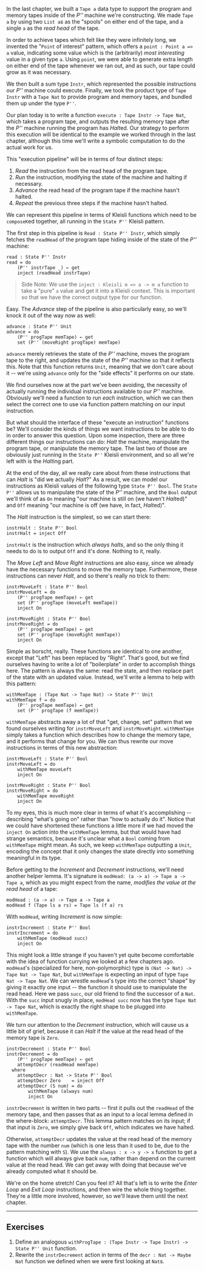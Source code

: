 In the last chapter, we built a `Tape a` data type to support the program and
memory tapes inside of the *P''* machine we're constructing. We made `Tape a` by
using two `List a`s as the "spools" on either end of the tape, and a single `a`
as the *read head* of the tape.

In order to achieve tapes which felt like they were infinitely long, we invented
the "`Point` of interest" pattern, which offers a `point : Point a => a` value,
indicating some value which is the (arbitrarily) *most interesting* value in a
given type `a`. Using `point`, we were able to generate extra length on either
end of the tape whenever we ran out, and as such, our tape could grow as it was
necessary.

We then built a sum type `Instr`, which represented the possible instructions
our *P''* machine could execute. Finally, we took the product type of `Tape
Instr` with a `Tape Nat` to provide program and memory tapes, and bundled them
up under the type `P''`.

Our plan today is to write a function `execute : Tape Instr -> Tape Nat`, which
takes a program tape, and outputs the resulting memory tape after the *P''*
machine running the program has *Halt*ed. Our strategy to perform this execution
will be identical to the example we worked through in the last chapter, although
this time we'll write a symbolic computation to do the actual work for us.

This "execution pipeline" will be in terms of four distinct steps:

1) *Read* the instruction from the read head of the program tape.
2) *Run* the instruction, modifying the state of the machine and halting if
   necessary.
3) *Advance* the read head of the program tape if the machine hasn't halted.
4) *Repeat* the previous three steps if the machine hasn't halted.

We can represent this pipeline in terms of Kleisli functions which need to be
`composeK`ed together, all running in the `State P''` Kleisli pattern.

The first step in this pipeline is `Read : State P'' Instr`, which simply
fetches the `readHead` of the program tape hiding inside of the state of the
*P''* machine:

```
read : State P'' Instr
read = do
    (P'' instrTape _) ← get
    inject (readHead instrTape)
```

> Side Note: We use the `inject : Kleisli m => a -> m a` function to take a
> "pure" `a` value and get it into a Kleisli context. This is important so that
> we have the correct output type for our function.

Easy. The *Advance* step of the pipeline is also particularly easy, so we'll
knock it out of the way now as well:

```
advance : State P'' Unit
advance = do
    (P'' progTape memTape) ← get
    set (P'' (moveRight progTape) memTape)
```

`advance` merely retrieves the state of the *P''* machine, moves the program
tape to the right, and updates the state of the *P''* machine so that it
reflects this. Note that this function returns `Unit`, meaning that we don't
care about it -- we're using `advance` only for the "side effects" it performs
on our state.

We find ourselves now at the part we've been avoiding, the necessity of actually
running the individual instructions available to our *P''* machine. Obviously
we'll need a function to run *each* instruction, which we can then select the
correct one to use via function pattern matching on our input instruction.

But what should the interface of these "execute an instruction" functions be?
We'll consider the kinds of things we want instructions to be able to do in
order to answer this question. Upon some inspection, there are three different
things our instructions can do: *Halt* the machine, manipulate the program tape,
or manipulate the memory tape. The last two of those are obviously just running
in the `State P''` Kleisli environment, and so all we're left with is the
*Halt*ing part.

At the end of the day, all we really care about from these instructions that can
*Halt* is "did we actually *Halt*?" As a result, we can model our instructions
as Kleisli values of the following type `State P'' Bool`. The `State P''` allows
us to manipulate the state of the *P''* machine, and the `Bool` output we'll
think of as `On` meaning "our machine is still on (we haven't *Halt*ed)" and
`Off` meaning "our machine is off (we have, in fact,  *Halt*ed)".

The *Halt* instruction is the simplest, so we can start there:

```
instrHalt : State P'' Bool
instrHalt = inject Off
```

`instrHalt` is the instruction which *always halts*, and so the only thing it
needs to do is to output `Off` and it's done. Nothing to it, really.

The *Move Left* and *Move Right* instructions are also easy, since we already
have the necessary functions to move the memory tape. Furthermore, these
instructions can never *Halt*, and so there's really no trick to them:

```
instrMoveLeft : State P'' Bool
instrMoveLeft = do
    (P'' progTape memTape) ← get
    set (P'' progTape (moveLeft memTape))
    inject On
```

```
instrMoveRight : State P'' Bool
instrMoveRight = do
    (P'' progTape memTape) ← get
    set (P'' progTape (moveRight memTape))
    inject On
```

Simple as borscht, really. These functions are identical to one another, except
that "Left" has been replaced by "Right". That's good, but we find ourselves
having to write a lot of "boilerplate" in order to accomplish things here. The
pattern is always the same: read the state, and then replace part of the state
with an updated value. Instead, we'll write a lemma to help with this pattern:

```
withMemTape : (Tape Nat -> Tape Nat) -> State P'' Unit
withMemTape f = do
    (P'' progTape memTape) ← get
    set (P'' progTape (f memTape))
```

`withMemTape` abstracts away a lot of that "get, change, set" pattern that we
found ourselves writing for `instrMoveLeft` and `instrMoveRight`. `withMemTape`
simply takes a function which describes how to change the memory tape, and it
performs that change for you.  We can thus rewrite our move instructions in
terms of this new abstraction:

```
instrMoveLeft : State P'' Bool
instrMoveLeft = do
    withMemTape moveLeft
    inject On
```

```
instrMoveRight : State P'' Bool
instrMoveRight = do
    withMemTape moveRight
    inject On
```

To my eyes, this is much more clear in terms of what it's accomplishing --
describing "what's going on" rather than "how to actually do it". Notice that we
could have shortened these functions a little more if we had moved the `inject
On` action into the `withMemTape` lemma, but that would have had strange
semantics, because it's unclear what a `Bool` coming from `withMemTape` might
mean. As such, we keep `withMemTape` outputting a `Unit`, encoding the concept
that it only changes the state directly into something meaningful in its type.

Before getting to the *Increment* and *Decrement* instructions, we'll need
another helper lemma. It's signature is `modHead: (a -> a) -> Tape a -> Tape a`,
which as you might expect from the name, *modifies the value at the read head*
of a tape:

```
modHead : (a -> a) -> Tape a -> Tape a
modHead f (Tape ls a rs) = Tape ls (f a) rs
```

With `modHead`, writing *Increment* is now simple:

```
instrIncrement : State P'' Bool
instrIncrement = do
    withMemTape (modHead succ)
    inject On
```

This might look a little strange if you haven't yet quite become comfortable
with the idea of function currying we looked at a few chapters ago. `modHead`'s
(specialized for here, non-polymorphic) type is `(Nat -> Nat) -> Tape Nat ->
Tape Nat`, but `withMemTape` is expecting an input of type `Tape Nat -> Tape
Nat`. We can wrestle `modHead`'s type into the correct "shape" by giving it
exactly one input -- the function it should use to manipulate the read head.
Here we pass `succ`, our old friend to find the successor of a `Nat`. With the
`succ` input snugly in place, `modHead succ` now has the type `Tape Nat -> Tape
Nat`, which is exactly the right shape to be plugged into `withMemTape`.

We turn our attention to the *Decrement* instruction, which will cause us a
little bit of grief, because it can *Halt* if the value at the read head of the
memory tape is `Zero`.

```
instrDecrement : State P'' Bool
instrDecrement = do
    (P'' progTape memTape) ← get
    attemptDecr (readHead memTape)
  where
    attemptDecr : Nat -> State P'' Bool
    attemptDecr Zero    = inject Off
    attemptDecr (S num) = do
        withMemTape (always num)
        inject On
```

`instrDecrement` is written in two parts -- first it pulls out the `readHead` of
the memory tape, and then passes that as an input to a local lemma defined in
the where-block: `attemptDecr`. This lemma pattern matches on its input; if that
input is `Zero`, we simply give back `Off`, which indicates we have halted.

Otherwise, `attemptDecr` updates the value at the read head of the memory tape
with the number `num` (which is one less than it used to be, due to the pattern
matching with `S`). We use the `always : x -> y -> x` function to get a function
which will always give back `num`, rather than depend on the current value at
the read head. We can get away with doing that because we've already computed
what it should be.

We're on the home stretch! Can you feel it? All that's left is to write the
*Enter Loop* and *Exit Loop* instructions, and then wire the whole thing
together. They're a little more involved, however, so we'll leave them until
the next chapter.

---

## Exercises

1) Define an analogous `withProgTape : (Tape Instr -> Tape Instr) -> State P'' Unit`
   function.
2) Rewrite the `instrDecrement` action in terms of the `decr : Nat -> Maybe Nat`
   function we defined when we were first looking at `Nat`s.
